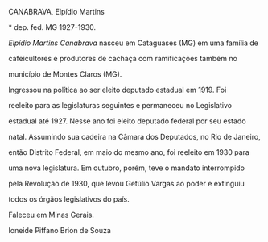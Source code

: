 CANABRAVA, Elpídio Martins



\* dep. fed. MG 1927-1930.



*Elpídio Martins Canabrava* nasceu em Cataguases (MG) em uma família de

cafeicultores e produtores de cachaça com ramificações também no

município de Montes Claros (MG).



Ingressou na política ao ser eleito deputado estadual em 1919. Foi

reeleito para as legislaturas seguintes e permaneceu no Legislativo

estadual até 1927. Nesse ano foi eleito deputado federal por seu estado

natal. Assumindo sua cadeira na Câmara dos Deputados, no Rio de Janeiro,

então Distrito Federal, em maio do mesmo ano, foi reeleito em 1930 para

uma nova legislatura. Em outubro, porém, teve o mandato interrompido

pela Revolução de 1930, que levou Getúlio Vargas ao poder e extinguiu

todos os órgãos legislativos do país.



Faleceu em Minas Gerais.



Ioneide Piffano Brion de Souza



